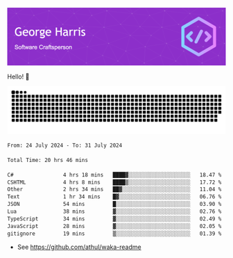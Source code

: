 ![img](./assets/github-header.png)

Hello! :wave:

<div align="center">
  <img  src="https://raw.githubusercontent.com/1999AZZAR/1999AZZAR/readme/resources/grid-snake.svg" alt="snake" />
</div>

<!--START_SECTION:waka-->

```txt
From: 24 July 2024 - To: 31 July 2024

Total Time: 20 hrs 46 mins

C#                4 hrs 18 mins   ████▓░░░░░░░░░░░░░░░░░░░░   18.47 %
CSHTML            4 hrs 8 mins    ████▒░░░░░░░░░░░░░░░░░░░░   17.72 %
Other             2 hrs 34 mins   ██▓░░░░░░░░░░░░░░░░░░░░░░   11.04 %
Text              1 hr 34 mins    █▓░░░░░░░░░░░░░░░░░░░░░░░   06.76 %
JSON              54 mins         █░░░░░░░░░░░░░░░░░░░░░░░░   03.90 %
Lua               38 mins         ▓░░░░░░░░░░░░░░░░░░░░░░░░   02.76 %
TypeScript        34 mins         ▓░░░░░░░░░░░░░░░░░░░░░░░░   02.49 %
JavaScript        28 mins         ▓░░░░░░░░░░░░░░░░░░░░░░░░   02.05 %
gitignore         19 mins         ▒░░░░░░░░░░░░░░░░░░░░░░░░   01.39 %
```

<!--END_SECTION:waka-->

- See <https://github.com/athul/waka-readme>
